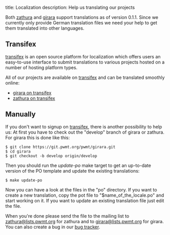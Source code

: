 title: Localization
description: Help us translating our projects

Both [zathura](/projects/zathura) and [girara](/projects/girara) support
translations as of version 0.1.1. Since we currently only provide German
translation files we need your help to get them translated into other languages.

## Transifex
[transifex](http://transifex.net) is an open source platform for localization
which offers users an easy-to-use interface to submit translations to various
projects hosted on a number of hosting platform types.

All of our projects are available on [transifex](http://transifex.net) and can
be translated smoothly online:

* [girara on transifex](https://www.transifex.net/projects/p/girara/)
* [zathura on transifex](https://www.transifex.net/projects/p/zathura/)

## Manually

If you don't want to signup on [transifex](http://transifex.net), there is
another possibility to help us: At first you have to check out the "develop"
branch of girara or zathura. For girara this is done like this:

    $ git clone https://git.pwmt.org/pwmt/girara.git
    $ cd girara
    $ git checkout -b develop origin/develop

Then you should run the *update-po* make target to get an up-to-date version of
the PO template and update the existing translations:

    $ make update-po

Now you can have a look at the files in the "po" directory. If you want to
create a new translation, copy the pot file to "$name_of_the_locale.po" and
start working on it. If you want to update an existing translation file just
edit the file.

When you're done please send the file to the mailing list to
[zathura@lists.pwmt.org](mailto:zathura@lists.pwmt.org) for zathura and to
[girara@lists.pwmt.org](mailto:girara@lists.pwmt.org) for girara. You can also
create a bug in our [bug tracker](http://bt.pwmt.org).
